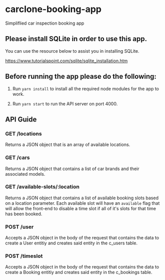 # carclone-booking-app

Simpliflied car inspection booking app

## Please install SQLite in order to use this app.

You can use the resource below to assist you in installing SQLite.

https://www.tutorialspoint.com/sqlite/sqlite_installation.htm

## Before running the app please do the following:

1. Run `yarn install` to install all the required node modules for the app to work.

2. Run `yarn start` to run the API server on port 4000.

## API Guide

### GET /locations

Returns a JSON object that is an array of available locations.

### GET /cars

Returns a JSON object that contains a list of car brands and their associated models.

### GET /available-slots/:location

Returns a JSON object that contains a list of available booking slots based on a location parameter. Each available slot will have an `available` flag that will allow the front-end to disable a time slot if all of it's slots for that time has been booked.

### POST /user

Accepts a JSON object in the body of the request that contains the data to create a User entitiy and creates said entity in the c_users table.

### POST /timeslot

Accepts a JSON object in the body of the request that contains the data to create a Booking entitiy and creates said entity in the c_bookings table.
